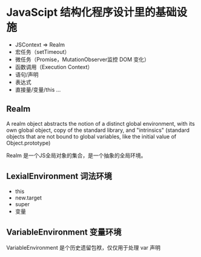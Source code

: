 # JavaScipt 结构化程序设计里的基础设施

* JSContext => Realm
* 宏任务（setTimeout）
* 微任务（Promise，MutationObserver监控 DOM 变化）
* 函数调用（Execution Context）
* 语句/声明
* 表达式
* 直接量/变量/this ...

## Realm

A realm object abstracts the notion of a distinct global environment, with its own global object, copy of the standard library, and "intrinsics" (standard objects that are not bound to global variables, like the initial value of Object.prototype)

Realm 是一个JS全局对象的集合，是一个抽象的全局环境。

## LexialEnvironment 词法环境

* this
* new.target
* super
* 变量

## VariableEnvironment 变量环境

VariableEnvironment 是个历史遗留包袱，仅仅用于处理 var 声明
